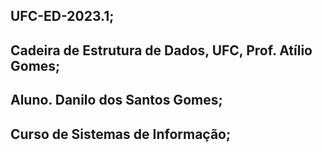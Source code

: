 UFC-ED-2023.1;
-------------------------------------------------------
Cadeira de Estrutura de Dados, UFC, Prof. Atílio Gomes;
-------------------------------------------------------
Aluno. Danilo dos Santos Gomes;
-------------------------------------------------------
Curso de Sistemas de Informação;
-------------------------------------------------------

